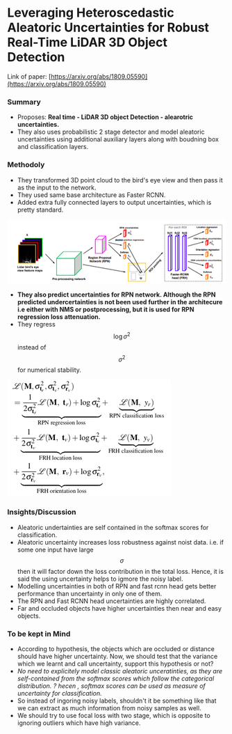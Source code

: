 # Leveraging Heteroscedastic Aleatoric Uncertainties for Robust Real-Time LiDAR 3D Object Detection

Link of paper: [https://arxiv.org/abs/1809.05590](https://arxiv.org/abs/1809.05590)

### Summary

* Proposes:  **Real time -  LiDAR 3D object Detection - alearotric uncertainties.**
* They also uses probabilistic 2 stage detector and model aleatoric uncertainties using additional auxiliary layers along with boudning box and classification layers.  

### Methodoly

* They transformed 3D point cloud to the bird's eye view and then pass it as the input to the network. 
* They used same base architecture as Faster RCNN.
* Added extra fully connected layers to output uncertainties, which is pretty standard. 

![](../../.gitbook/assets/image%20%2868%29.png)

* **They also predict uncertainties for RPN network. Although the RPN predicted undercertainties is not been used further in the architecure i.e either with NMS or postprocessing, but it is used for RPN regression loss attenuation.**
* They regress $$\log \sigma^2$$instead of $$\sigma^2$$for numerical stability. 

![](../../.gitbook/assets/image%20%2887%29.png)

### Insights/Discussion

* Aleatoric undertainties are self contained in the softmax scores for classification. 
* Aleatoric uncertainty increases loss robustness against noist data. i.e. if some one input have large $$\sigma$$then it will factor down the loss contribution in the total loss. Hence, it is said the using uncertainty helps to igmore the noisy label. 
* Modelling uncertainties in both of RPN and fast rcnn head gets better performance than uncertainty in only one of them.
* The RPN and Fast RCNN head uncertainties are highly correlated. 
* Far and occluded objects have higher uncertainties then near and easy objects.

### To be kept in Mind

* According to hypothesis, the objects which are occluded or distance should have higher uncertainty. Now, we should test that the variance which we learnt and call uncertainty, support this hypothesis or not?
* _No need to explicitely model classic aleatoric unceratinties, as they are self-contained from the softmax scores which follow the categorical distribution. ? hecen , softmax scores can be used as measure of uncertainty for classification._ 
* So instead of ingoring noisy labels, shouldn't it be something like that we can extract as much information from noisy samples as well. 
* We should try to use focal loss with two stage, which is opposite to ignoring outliers which have high variance. 



